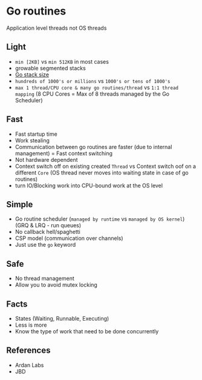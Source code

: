 # Go routines

Application level threads not OS threads

## Light

- `min [2KB]` vs `min 512KB` in most cases
- growable segmented stacks
- [Go stack size](https://github.com/golang/go/blob/bbd25d26c0a86660fb3968137f16e74837b7a9c6/src/runtime/stack.go#L72)
- `hundreds of 1000's or millions` vs `1000's or tens of 1000's`
- `max 1 thread/CPU core & many go routines/thread` vs `1:1 thread mapping` (8 CPU Cores = Max of 8 threads managed by the Go Scheduler)

## Fast

- Fast startup time
- Work stealing
- Communication between go routines are faster (due to internal management) = Fast context switching
- Not hardware dependent
- Context switch off on existing created `Thread` vs Context switch oof on a different `Core` (OS thread never moves into waiting state in case of go routines)
- turn IO/Blocking work into CPU-bound work at the OS level

## Simple

- Go routine scheduler (`managed by runtime` vs `managed by OS kernel`) (GRQ & LRQ - run queues)
- No callback hell/spaghetti
- CSP model (communication over channels)
- Just use the `go` keyword

## Safe

- No thread management
- Allow you to avoid mutex locking 


## Facts

- States (Waiting, Runnable, Executing)
- Less is more
- Know the type of work that need to be done concurrently

## References

- Ardan Labs
- JBD
